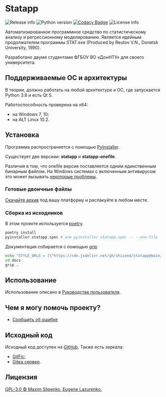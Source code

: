 # Statapp

![Release info](https://img.shields.io/github/v/release/shizand/statapp)
![Python version](https://img.shields.io/badge/python-3.8-blue.svg)
[![Codacy Badge](https://app.codacy.com/project/badge/Grade/c4e370d74a8a4575b79afa8b9b74d130)](https://app.codacy.com/gh/shizand/statapp/dashboard?utm_source=gh&utm_medium=referral&utm_content=&utm_campaign=Badge_grade)
![License info](https://img.shields.io/github/license/shizand/statapp)

Автоматизированное программное средство по статистическому анализу и регрессионному моделированию. Является идейным продолжателем программы STAT.exe (Produced by Reutov V.N., Donetsk University, 1990).

Разработано двумя студентами ФГБОУ ВО «ДонНТУ» для своего университета.

## Поддерживаемые ОС и архитектуры

В теории, должно работать на любой архитектуре и ОС, где запускается Python 3.8 и есть Qt 5.

Работоспособность проверена на x64:

* на Windows 7, 10;
* на ALT Linux 10.2.

## Установка

Программа распространяется с помощью [PyInstaller](https://pyinstaller.org/en/stable/).

Существует две версиии: **statapp** и **statapp-onefile**.

Различия в том, что onefile версия поставляется одним единственным бинарным файлом. На Windows системах с включенным антивирусом это может вызывать [некоторые проблемы](https://qna.habr.com/q/988553).

### Готовые двоичные файлы

[Скачайте архив](https://github.com/shizand/statapp/releases) под вашу платформу и распакуйте в любом месте.

### Сборка из исходников

В этом проекте используется [poetry](https://python-poetry.org/).

```bash
poetry install
pyinstaller statapp.spec # или pyinstaller statapp.spec -- --one-file
```

Документация собирается с помощью [grip](https://github.com/joeyespo/grip)

```bash
echo "STYLE_URLS = [\"https://cdn.jsdelivr.net/gh/shizand/statapp@main/statapp/docs/grip.css\"]" > ~/.grip/settings.py
cd docs
grip .
```

## Использование

Использование описано в [Руководстве пользователя](docs/README.md).

## Чем я могу помочь проекту?

* [Сообщить об ошибке](https://github.com/shizand/statapp/issues/new?labels=%D0%B1%D0%B0%D0%B3)

## Исходный код

Исходный код доступен на [GitHub](https://github.com/shizand/statapp).
Также есть зеркала:

* [GitFic](https://gitflic.ru/project/shizand/statapp);
* [Gitea сервер](https://git.slipenko.com/shizand/statapp).

## Лицензия

[GPL-3.0 © Maxim Slipenko, Eugene Lazurenko.](https://github.com/shizand/statapp/blob/main/LICENSE)
